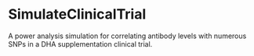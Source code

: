 # SimulateClinicalTrial
A power analysis simulation for correlating antibody levels with numerous SNPs in a DHA supplementation clinical trial.

